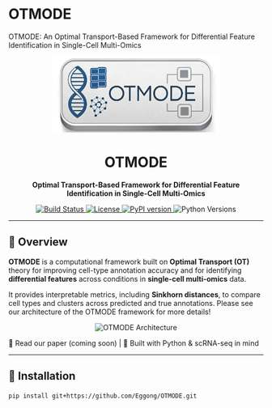 # OTMODE
OTMODE: An Optimal Transport-Based Framework for Differential Feature Identification in Single-Cell Multi-Omics

<p align="center">
  <img src="https://github.com/Eggong/OTMODE/blob/main/figure/logo.png" height="150">
</p>

<h1 align="center">OTMODE</h1>
<p align="center">
  <strong>Optimal Transport-Based Framework for Differential Feature Identification in Single-Cell Multi-Omics</strong>
</p>

<p align="center">
  <a href="https://github.com/Eggong/OTMODE/actions">
    <img src="https://img.shields.io/github/workflow/status/Eggong/OTMODE/CI?label=build" alt="Build Status">
  </a>
  <a href="https://github.com/Eggong/OTMODE/blob/main/LICENSE">
    <img src="https://img.shields.io/github/license/Eggong/OTMODE" alt="License">
  </a>
  <a href="https://pypi.org/project/otmode/">
    <img src="https://img.shields.io/pypi/v/otmode?color=brightgreen&label=pypi" alt="PyPI version">
  </a>
  <img src="https://img.shields.io/pypi/pyversions/otmode" alt="Python Versions">
</p>

---

## 🧬 Overview

**OTMODE** is a computational framework built on **Optimal Transport (OT)** theory for improving cell-type annotation accuracy and for identifying **differential features** across conditions in **single-cell multi-omics** data.

It provides interpretable metrics, including **Sinkhorn distances**, to compare cell types and clusters across predicted and true annotations. Please see our architecture of the OTMODE framework for more details!

<p align="center">
  <img src="https://github.com/Eggong/OTMODE/blob/main/figure/Slide3.tiff" alt="OTMODE Architecture" width="900"/>
</p>

📖 Read our paper (coming soon) | 🔬 Built with Python & scRNA-seq in mind

---

## 🚀 Installation

```bash
pip install git+https://github.com/Eggong/OTMODE.git
